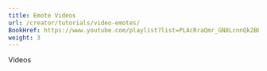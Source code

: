 ```yaml
---
title: Emote Videos
url: /creator/tutorials/video-emotes/
BookHref: https://www.youtube.com/playlist?list=PLAcRraQmr_GN8LcnnQk2BByo9L2Orvp9c
weight: 3
---
```


Videos
